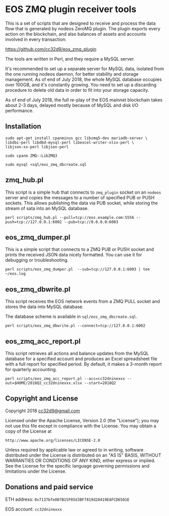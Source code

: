 # EOS ZMQ plugin receiver tools


This is a set of scripts that are designed to receive and process the
data flow that is generated by nodeos ZeroMQ plugin. The plugin exports
every action on the blockchain, and also balances of assets and accounts
involved in every transaction:

https://github.com/cc32d9/eos_zmq_plugin

The tools are written in Perl, and they require a MySQL server.

It's recommended to set up a separate server for MySQL data, isolated
from the one running nodeos daemon, for better stability and storage
management. As of end of July 2018, the whole MySQL database occupies
over 100GB, and it's constantly growing. You need to set up a discarding
procedure to delete old data in order to fit into your storage capacity.

As of end of July 2018, the full re-play of the EOS mainnet blockchain
takes about 2-3 days, delayed mostly because of MySQL and disk I/O
performance.


## Installation

```
sudo apt-get install cpanminus gcc libzmq5-dev mariadb-server \
libdbi-perl libdbd-mysql-perl libexcel-writer-xlsx-perl \
libjson-xs-perl libjson-perl

sudo cpanm ZMQ::LibZMQ3

sudo mysql <sql/eos_zmq_dbcreate.sql
```



## zmq_hub.pl

This script is a simple hub that connects to `zmq_plugin` socket on an
`nodeos` server and copies the messages to a number of specified PUB or
PUSH sockets. This allows publishing the data via PUB socket, while
storing the stream of sata into an MySQL database.

```
perl scripts/zmq_hub.pl --pull=tcp://eos.example.com:5556 --push=tcp://127.0.0.1:6002 --pub=tcp://0.0.0.0:6003

```



## eos_zmq_dumper.pl

This is a simple script that connects to a ZMQ PUB or PUSH socket and prints
the received JSON data nicely formatted. You can use it for debugging or
troubleshooting.

```
perl scripts/eos_zmq_dumper.pl  --sub=tcp://127.0.0.1:6003 | tee ~/eos.log
```



## eos_zmq_dbwrite.pl

This script receives the EOS network events from a ZMQ PULL socket and
stores the data into MySQL database.

The database scheme is available in `sql/eos_zmq_dbcreate.sql`.

```
perl scripts/eos_zmq_dbwrite.pl --connect=tcp://127.0.0.1:6002
```



## eos_zmq_acc_report.pl

This script retrieves all actions and balance updates from the MySQL
database for a specified account and produces an Excel spreadsheet file
with a full report for specified period. By default, it makes a 3-month
report for quarterly accounting.

```
perl scripts/eos_zmq_acc_report.pl --acc=cc32dninexxx --out=$HOME/2018Q2_cc32dninexxx.xlsx --start=2018Q2

```



## Copyright and License

Copyright 2018 cc32d9@gmail.com

Licensed under the Apache License, Version 2.0 (the "License");
you may not use this file except in compliance with the License.
You may obtain a copy of the License at

    http://www.apache.org/licenses/LICENSE-2.0

Unless required by applicable law or agreed to in writing, software
distributed under the License is distributed on an "AS IS" BASIS,
WITHOUT WARRANTIES OR CONDITIONS OF ANY KIND, either express or implied.
See the License for the specific language governing permissions and
limitations under the License.


## Donations and paid service

ETH address: `0x7137bfe007B15F05d3BF7819d28419EAFCD6501E`

EOS account: `cc32dninexxx`
